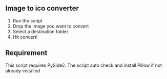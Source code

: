 ## Image to ico converter

1. Run the script
2. Drop the image you want to convert
3. Select a destination folder
4. Hit convert!

## Requirement
This script requires PySide2.
The script auto check and install Pillow if not already installed
